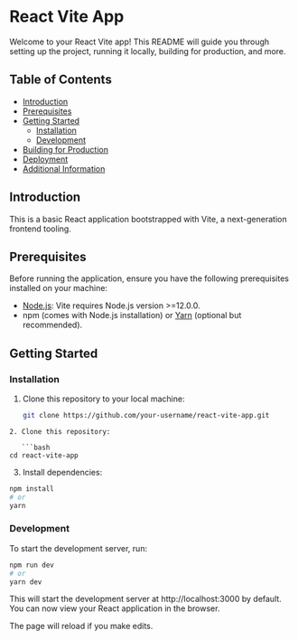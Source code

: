 # React Vite App

Welcome to your React Vite app! This README will guide you through setting up the project, running it locally, building for production, and more.

## Table of Contents

- [Introduction](#introduction)
- [Prerequisites](#prerequisites)
- [Getting Started](#getting-started)
  - [Installation](#installation)
  - [Development](#development)
- [Building for Production](#building-for-production)
- [Deployment](#deployment)
- [Additional Information](#additional-information)

## Introduction

This is a basic React application bootstrapped with Vite, a next-generation frontend tooling.

## Prerequisites

Before running the application, ensure you have the following prerequisites installed on your machine:

- [Node.js](https://nodejs.org/): Vite requires Node.js version >=12.0.0.
- npm (comes with Node.js installation) or [Yarn](https://yarnpkg.com/) (optional but recommended).

## Getting Started

### Installation

1. Clone this repository to your local machine:

   ```bash
   git clone https://github.com/your-username/react-vite-app.git
```
2. Clone this repository:

   ```bash
cd react-vite-app
```
3. Install dependencies:
```bash
npm install
# or
yarn
```
### Development
To start the development server, run:
```bash
npm run dev
# or
yarn dev
```

This will start the development server at http://localhost:3000 by default. You can now view your React application in the browser.

The page will reload if you make edits.
